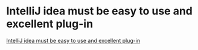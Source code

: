 # IntelliJ idea must be easy to use and excellent plug-in
[IntelliJ idea must be easy to use and excellent plug-in](https://aiwithcloud.com/2022/09/15/intellij_idea_must_be_easy_to_use_and_excellent_plug_in/)